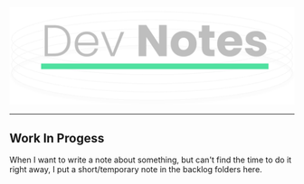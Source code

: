 ![Repository Banner](../_img/readme/header-image1.svg)

---
## Work In Progess  
When I want to write a note about something, but can't find the time to do it right away, I put a short/temporary note in the backlog folders here.